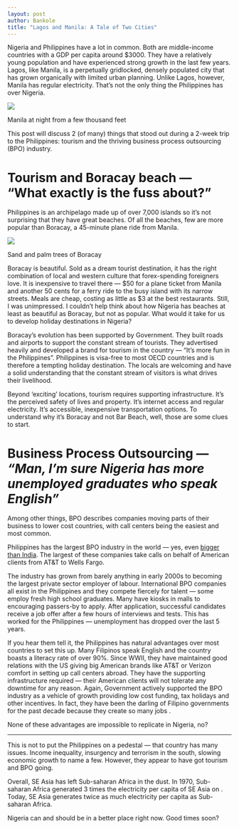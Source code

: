 ```yaml
---
layout: post
author: Bankole
title: "Lagos and Manila: A Tale of Two Cities"
---
```


Nigeria and Philippines have a lot in common. Both are middle-income countries with a GDP per capita around $3000. They have a relatively young population and have experienced strong growth in the last few years. Lagos, like Manila, is a perpetually gridlocked, densely populated city that has grown organically with limited urban planning. Unlike Lagos, however, Manila has regular electricity. That’s not the only thing the Philippines has over Nigeria.


![](https://miro.medium.com/max/6400/1*inOQnm88wg9mnwzL8SdiBw.jpeg)

Manila at night from a few thousand feet

This post will discuss 2 (of many) things that stood out during a 2-week trip to the Philippines: tourism and the thriving business process outsourcing (BPO) industry.

# **Tourism and Boracay beach** — “What exactly is the fuss about?”

Philippines is an archipelago made up of over 7,000 islands so it’s not surprising that they have great beaches. Of all the beaches, few are more popular than Boracay, a 45-minute plane ride from Manila.

![](https://miro.medium.com/max/6451/1*IR1OAEVr5MjZEWuqLSWnTw.jpeg)

Sand and palm trees of Boracay


Boracay is beautiful. Sold as a dream tourist destination, it has the right combination of local and western culture that forex-spending foreigners love. It is inexpensive to travel there — $50 for a plane ticket from Manila and another 50 cents for a ferry ride to the busy island with its narrow streets. Meals are cheap, costing as little as $3 at the best restaurants. Still, I was unimpressed. I couldn’t help think about how Nigeria has beaches at least as beautiful as Boracay, but not as popular. What would it take for us to develop holiday destinations in Nigeria?

Boracay’s evolution has been supported by Government. They built roads and airports to support the constant stream of tourists. They advertised heavily and developed a brand for tourism in the country — “It’s more fun in the Philippines”. Philippines is visa-free to most OECD countries and is therefore a tempting holiday destination. The locals are welcoming and have a solid understanding that the constant stream of visitors is what drives their livelihood.

Beyond ‘exciting’ locations, tourism requires supporting infrastructure. It’s the perceived safety of lives and property. It’s internet access and regular electricity. It’s accessible, inexpensive transportation options. To understand why it’s Boracay and not Bar Beach, well, those are some clues to start.

# **Business Process Outsourcing** — _“Man, I’m sure Nigeria has more unemployed graduates who speak English”_

Among other things, BPO describes companies moving parts of their business to lower cost countries, with call centers being the easiest and most common.

Philippines has the largest BPO industry in the world — yes, even  [bigger than India](https://next.ft.com/content/1658baac-f30a-11e4-a979-00144feab7de). The largest of these companies take calls on behalf of American clients from AT&T to Wells Fargo.

The industry has grown from barely anything in early 2000s to becoming the largest private sector employer of labour. International BPO companies all exist in the Philippines and they compete fiercely for talent — some employ fresh high school graduates. Many have kiosks in malls to encouraging passers-by to apply. After application, successful candidates receive a job offer after a few hours of interviews and tests. This has worked for the Philippines — unemployment has dropped over the last 5 years.

If you hear them tell it, the Philippines has natural advantages over most countries to set this up. Many Filipinos speak English and the country boasts a literacy rate of over 90%. Since WWII, they have maintained good relations with the US giving big American brands like AT&T or Verizon comfort in setting up call centers abroad. They have the supporting infrastructure required — their American clients will not tolerate any downtime for any reason. Again, Government actively supported the BPO industry as a vehicle of growth providing low cost funding, tax holidays and other incentives. In fact, they have been the darling of Filipino governments for the past decade because they create so many jobs .

None of these advantages are impossible to replicate in Nigeria, no?


***


This is not to put the Philippines on a pedestal — that country has many issues. Income inequality, insurgency and terrorism in the south, slowing economic growth to name a few. However, they appear to have got tourism and BPO going.

Overall, SE Asia has left Sub-saharan Africa in the dust. In 1970, Sub-saharan Africa generated 3 times the electricity per capita of SE Asia on . Today, SE Asia generates twice as much electricity per capita as Sub-saharan Africa.

Nigeria can and should be in a better place right now. Good times soon?
